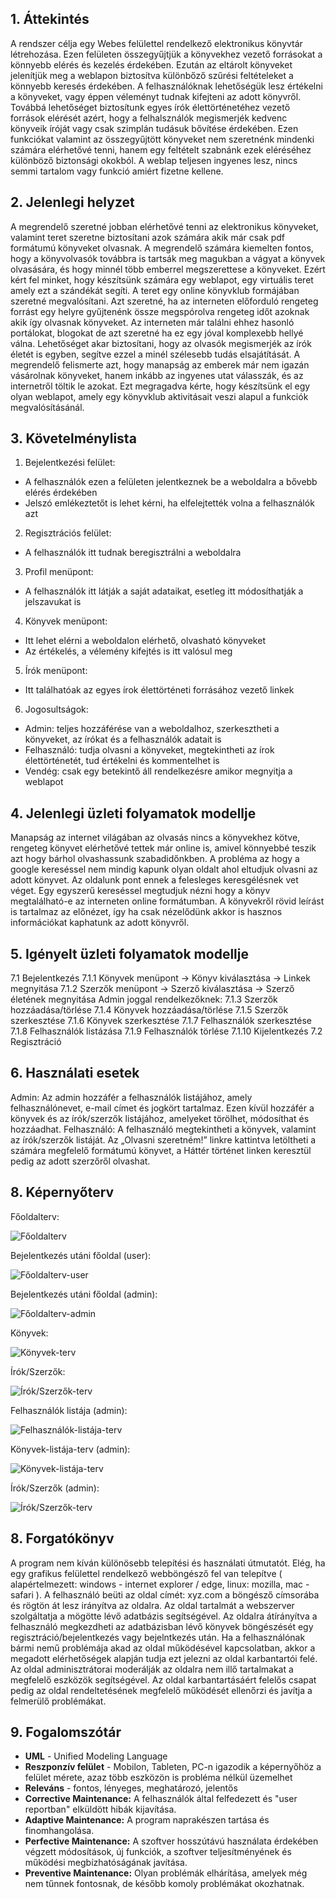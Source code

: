 ## 1. Áttekintés

A rendszer célja egy Webes felülettel rendelkező elektronikus könyvtár létrehozása. Ezen felületen összegyűjtjük a könyvekhez vezető forrásokat a könnyebb elérés és kezelés érdekében.
Ezután az eltárolt könyveket jelenítjük meg a weblapon biztosítva különbőző szűrési feltételeket a könnyebb keresés érdekében. A felhasználóknak lehetőségük lesz értékelni a könyveket, vagy éppen véleményt tudnak kifejteni az adott könyvről.
Továbbá lehetőséget biztosítunk egyes írók élettörténetéhez vezető források elérését azért, hogy a felhalsználók megismerjék kedvenc könyveik íróját vagy csak szimplán tudásuk bővítése érdekében. Ezen funkciókat valamint az összegyűjtött könyveket nem szeretnénk mindenki számára elérhetővé tenni, hanem egy feltételt szabnánk ezek eléréséhez különböző biztonsági okokból. A weblap teljesen ingyenes lesz, nincs semmi tartalom vagy funkció amiért fizetne kellene.

## 2. Jelenlegi helyzet

A megrendelő szeretné jobban elérhetővé tenni az elektronikus könyveket, valamint teret szeretne biztosítani azok számára akik már csak pdf formátumú könyveket olvasnak.
A megrendelő számára kiemelten fontos, hogy a könyvolvasók továbbra is tartsák meg magukban a vágyat a könyvek olvasására, és hogy minnél több emberrel megszerettese a könyveket. Ezért kért fel minket, hogy készítsünk számára egy weblapot, egy virtuális teret amely ezt a szándékát segíti. A teret egy online könyvklub formájában szeretné megvalósítani. 
Azt szeretné, ha az interneten előforduló rengeteg forrást egy helyre gyűjtenénk össze megspórolva rengeteg időt azoknak akik így olvasnak könyveket. Az interneten már találni ehhez hasonló portálokat, blogokat de azt szeretné ha ez egy jóval komplexebb hellyé válna.
Lehetőséget akar biztosítani, hogy az olvasók megismerjék az írók életét is egyben, segítve ezzel a minél szélesebb tudás elsajátítását. A megrendelő felismerte azt, hogy manapság az emberek már nem igazán vásárolnak könyveket, hanem inkább az ingyenes utat válasszák, és az internetről töltik le azokat.
Ezt megragadva kérte, hogy készítsünk el egy olyan weblapot, amely egy könyvklub aktivitásait veszi alapul a funkciók megvalósításánál.

## 3. Követelménylista

1. Bejelentkezési felület:
 * A felhasználók ezen a felületen jelentkeznek be a weboldalra a bővebb elérés érdekében
 * Jelszó emlékeztetőt is lehet kérni, ha elfelejtették volna a felhasználók azt
2. Regisztrációs felület:
 * A felhasználók itt tudnak beregisztrálni a weboldalra
3. Profil menüpont:
 * A felhasználók itt látják a saját adataikat, esetleg itt módosíthatják a jelszavukat is
4. Könyvek menüpont:
 * Itt lehet elérni a weboldalon elérhető, olvasható könyveket
 * Az értékelés, a vélemény kifejtés is itt valósul meg
5. Írók menüpont:
 * Itt találhatóak az egyes írok élettörténeti forrásához vezető linkek
6. Jogosultságok:
 * Admin: teljes hozzáférése van a weboldalhoz, szerkesztheti a könyveket, az írókat és a felhasználók adatait is
 * Felhasználó: tudja olvasni a könyveket, megtekintheti az írok élettörténetét, tud értékelni és kommentelhet is
 * Vendég: csak egy betekintő áll rendelkezésre amikor megnyitja a weblapot
 
 ## 4. Jelenlegi üzleti folyamatok modellje

 Manapság az internet világában az olvasás nincs a könyvekhez kötve, rengeteg könyvet elérhetővé tettek már online is, amivel könnyebbé teszik azt hogy bárhol olvashassunk szabadidőnkben. A probléma az hogy a google kereséssel nem mindig kapunk olyan oldalt ahol eltudjuk olvasni az adott könyvet. Az oldalunk pont ennek a felesleges keresgélésnek vet véget. Egy egyszerű kereséssel megtudjuk nézni hogy a könyv megtalálható-e az interneten online formátumban. A könyvekről rövid leírást is tartalmaz az előnézet, így ha csak nézelődünk akkor is hasznos információkat kaphatunk az adott könyvről.

 ## 5. Igényelt üzleti folyamatok modellje

 7.1 Bejelentkezés
        7.1.1 Könyvek menüpont -> Könyv kiválasztása -> Linkek megnyitása
        7.1.2 Szerzők menüpont -> Szerző kiválasztása -> Szerző életének megnyitása
        Admin joggal rendelkezőknek:
        7.1.3 Szerzők hozzáadása/törlése
        7.1.4 Könyvek hozzáadása/törlése
        7.1.5 Szerzők szerkesztése
        7.1.6 Könyvek szerkesztése
        7.1.7 Felhasználók szerkesztése
        7.1.8 Felhasználók listázása
        7.1.9 Felhasználók törlése
        7.1.10 Kijelentkezés
    7.2 Regisztráció


 ## 6. Használati esetek
 
Admin: Az admin hozzáfér a felhasználók listájához, amely felhasználónevet, e-mail címet és jogkört tartalmaz. Ezen kívül hozzáfér a könyvek és az írók/szerzők listájához, amelyeket törölhet, módosíthat és hozzáadhat.
Felhasználó: A felhasználó megtekintheti a könyvek, valamint az írók/szerzők listáját. Az „Olvasni szeretném!” linkre kattintva letöltheti a számára megfelelő formátumú könyvet, a Háttér történet linken keresztül pedig az adott szerzőről olvashat.

 
 ## 8. Képernyőterv
 
 Főoldalterv:
 
 ![Főoldalterv](../Doc/Képek/Főoldal-terv.png)
 
 Bejelentkezés utáni főoldal (user):
 
 ![Főoldalterv-user](../Doc/Képek/Főoldal-terv(felhasználó).png)
 
 Bejelentkezés utáni főoldal (admin):
 
 ![Főoldalterv-admin](../Doc/Képek/Főoldal-terv(admin).png)
 
 Könyvek:
 
 ![Könyvek-terv](../Doc/Képek/Könyvek-terv.png)
 
 Írók/Szerzők:
 
 ![Írók/Szerzők-terv](../Doc/Képek/Írók-Szerzők-terv.png)
 
 Felhasználók listája (admin):
 
 ![Felhasználók-listája-terv](../Doc/Képek/Felhasználóklistája-terv.png)
 
 Könyvek-listája-terv (admin):
 
 ![Könyvek-listája-terv](../Doc/Képek/Könyveklistája-terv.png)
 
 Írók/Szerzők (admin):
 
 ![Írók/Szerzők-terv](../Doc/Képek/Írók-Szerzők-terv(admin).png)
 

 ## 8. Forgatókönyv

 A program nem kíván különösebb telepítési és használati útmutatót. Elég, ha egy grafikus felülettel rendelkező webböngésző fel van telepítve ( alapértelmezett: windows - internet explorer / edge, linux: mozilla, mac - safari ). A felhasználó beüti az oldal címét: xyz.com a böngésző címsorába és rögtön át lesz irányítva az oldalra. Az oldal tartalmát a webszerver szolgáltatja a mögötte lévő adatbázis segítségével. Az oldalra átírányítva a felhasználó megkezdheti az adatbázisban lévő könyvek böngészését egy regisztráció/bejelentkezés vagy bejelntkezés után. Ha a felhasználónak bármi nemű problémája akad az oldal működésével kapcsolatban, akkor a megadott elérhetőségek alapján tudja ezt jelezni az oldal karbantartói felé.
 Az oldal adminisztrátorai moderálják az oldalra nem illő tartalmakat a megfelelő eszközök segítségével.
 Az oldal karbantartásáért felelős csapat pedig az oldal rendeltetésének megfelelő működését ellenőrzi és javítja a felmerülő problémákat.

 ## 9. Fogalomszótár

- **UML** - Unified Modeling Language
- **Reszponzív felület** - Mobilon, Tableten, PC-n igazodik a
képernyőhöz a felület mérete, azaz több eszközön is probléma nélkül
üzemelhet
- **Releváns** - fontos, lényeges, meghatározó, jelentős
- **Corrective Maintenance:** A felhasználók által felfedezett és "user reportban"
elküldött hibák kijavítása.
- **Adaptive Maintenance:** A program naprakészen tartása és finomhangolása.
- **Perfective Maintenance:** A szoftver hosszútávú használata érdekében végzett
módosítások, új funkciók, a szoftver teljesítményének és működési
megbízhatóságának javítása.
- **Preventive Maintenance:** Olyan problémák elhárítása, amelyek még nem
tűnnek fontosnak, de később komoly problémákat okozhatnak.